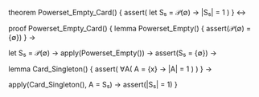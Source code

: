 theorem Powerset_Empty_Card() {
  assert(
    let S₅ = 𝒫(∅) →
    |S₅| = 1
  )
} ↔

proof Powerset_Empty_Card() {
  lemma Powerset_Empty() {
    assert(𝒫(∅) = {∅})
  } →
  
  let S₅ = 𝒫(∅) →
  apply(Powerset_Empty()) →
  assert(S₅ = {∅}) →
  
  lemma Card_Singleton() {
    assert(
      ∀A(
        A = {x} →
        |A| = 1
      )
    )
  } →
  
  apply(Card_Singleton(), A = S₅) →
  assert(|S₅| = 1)
}